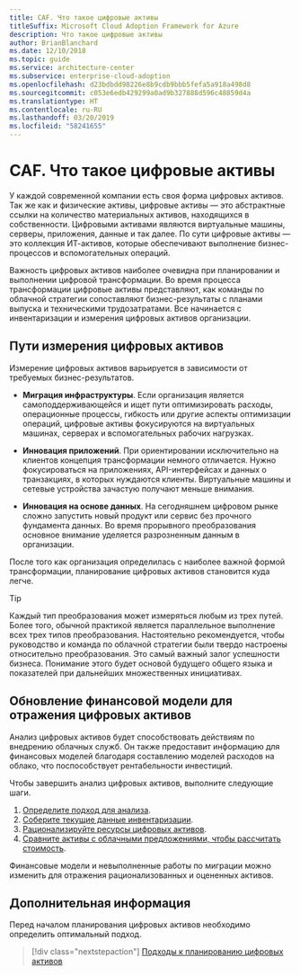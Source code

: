 ```yaml
---
title: CAF. Что такое цифровые активы
titleSuffix: Microsoft Cloud Adoption Framework for Azure
description: Что такое цифровые активы
author: BrianBlanchard
ms.date: 12/10/2018
ms.topic: guide
ms.service: architecture-center
ms.subservice: enterprise-cloud-adoption
ms.openlocfilehash: d23bdbdd98226e8b9cdb9bbb5fefa5a918a498d8
ms.sourcegitcommit: c053e6edb429299a0ad9b327888d596c48859d4a
ms.translationtype: HT
ms.contentlocale: ru-RU
ms.lasthandoff: 03/20/2019
ms.locfileid: "58241655"
---
```

<!-- markdownlint-disable MD026 -->

# <a name="caf-what-is-a-digital-estate"></a>CAF. Что такое цифровые активы

У каждой современной компании есть своя форма цифровых активов. Так же как и физические активы, цифровые активы — это абстрактные ссылки на количество материальных активов, находящихся в собственности. Цифровыми активами являются виртуальные машины, серверы, приложения, данные и так далее. По сути цифровые активы — это коллекция ИТ-активов, которые обеспечивают выполнение бизнес-процессов и вспомогательных операций.

Важность цифровых активов наиболее очевидна при планировании и выполнении цифровой трансформации. Во время процесса трансформации цифровые активы представляют, как команды по облачной стратегии сопоставляют бизнес-результаты с планами выпуска и техническими трудозатратами. Все начинается с инвентаризации и измерения цифровых активов организации.

## <a name="how-can-a-digital-estate-be-measured"></a>Пути измерения цифровых активов

Измерение цифровых активов варьируется в зависимости от требуемых бизнес-результатов.

- **Миграция инфраструктуры**. Если организация является самоподдерживающейся и ищет пути оптимизировать расходы, операционные процессы, гибкость или другие аспекты оптимизации операций, цифровые активы фокусируются на виртуальных машинах, серверах и вспомогательных рабочих нагрузках.

- **Инновация приложений**. При ориентировании исключительно на клиентов концепция трансформации немного отличается. Нужно фокусироваться на приложениях, API-интерфейсах и данных о транзакциях, в которых нуждаются клиенты. Виртуальные машины и сетевые устройства зачастую получают меньше внимания.

- **Инновация на основе данных**. На сегодняшнем цифровом рынке сложно запустить новый продукт или сервис без прочного фундамента данных. Во время прорывного преобразования основное внимание уделяется разрозненным данным в организации.

После того как организация определилась с наиболее важной формой трансформации, планирование цифровых активов становится куда легче.

> [!TIP]
> Каждый тип преобразования может измеряться любым из трех путей. Более того, обычной практикой является параллельное выполнение всех трех типов преобразования. Настоятельно рекомендуется, чтобы руководство и команда по облачной стратегии были твердо настроены относительно преобразования. Это самый важный залог успешности бизнеса. Понимание этого будет основой будущего общего языка и показателей при дальнейших множественных инициативах.

## <a name="how-can-a-financial-model-be-updated-to-reflect-the-digital-estate"></a>Обновление финансовой модели для отражения цифровых активов

Анализ цифровых активов будет способствовать действиям по внедрению облачных служб. Он также предоставит информацию для финансовых моделей благодаря составлению моделей расходов на облако, что поспособствует рентабельности инвестиций.

Чтобы завершить анализ цифровых активов, выполните следующие шаги.

1. [Определите подход для анализа](approach.md).
1. [Соберите текущие данные инвентаризации](inventory.md).
1. [Рационализируйте ресурсы цифровых активов](rationalize.md).
1. [Сравните активы с облачными предложениями, чтобы рассчитать стоимость](calculate.md).

Финансовые модели и невыполненные работы по миграции можно изменить для отражения рационализованных и оцененных активов.

## <a name="next-steps"></a>Дополнительная информация

Перед началом планирования цифровых активов необходимо определить оптимальный подход.

> [!div class="nextstepaction"]
> [Подходы к планированию цифровых активов](approach.md)